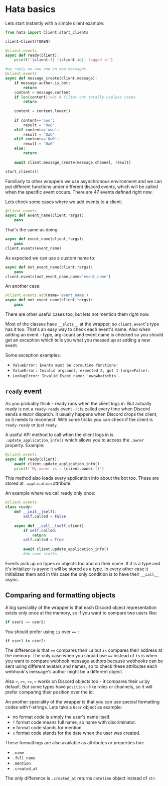 # Hata basics

Lets start instantly with a simple client example:

```py
from hata import Client,start_clients

client=Client(TOKEN)

@client.events
async def ready(client):
    print(f'{client:f} ({client.id}) logged in')

#we reply on uwu and on owo messages
@client.events
async def message_create(client,message):
    if message.author.is_bot:
        return
    content = message.content
    if len(content)!=3: # filter out totally useless cases
        return
    
    content = content.lower()
    
    if content=='owo':
        result = 'OwO'
    elif content=='uwu':
        result = 'UwU'
    elif content=='0w0':
        result = '0w0'
    else:
        return
    
    await client.message_create(message.channel, result)

start_clients()
```

Familiarly to other wrappers we use asynchronous environment and we can put
different functions under different discord events, which will be called
when the specific event occurs. There are 47 events defined right now.

Lets check some cases where we add events to a client:

```py
@client.events
async def event_name(client,*args):
    pass
```

That's the same as doing:
    
```py
async def event_name(client,*args):
    pass
client.events(event_name)
```

As expected we can use a custom name to:

```py
async def not_event_name(client,*args):
    pass
client.events(not_event_name,name='event_name')
```

An another case:

```py
@client.events.add(name='event_name')
async def not_event_name(client,*args):
    pass
```

There are other useful cases too, but lets not mention them right now.

Most of the classes have `__slots__` at the wrapper, so `client.event`'s
type has it too. That's an easy way to check each event's name. Also when
adding an event - type, arg-count and event name is checked so you should
get an exception which tells you what you messed up at adding a new event.

Some exception examples:

- `ValueError: Events must be coroutine functions!`
- `ValueError: Invalid argcount, expected 2, got 1 (args=False).`
- `LookupError: Invalid Event name: 'owowhatsthis'.`

## `ready` event

As you probably think - ready runs when the client logs in.
But actually ready is not a `ready-ready` event - it is called every time when
Discord sends a `READY` dispatch. It usually happens when Discord drops
the client, so it needs to reconnect. With some tricks you can check if the
client is `ready-ready` or just `ready`.

A useful API method to call when the client logs in is
`.update_application_info()` which allows you to access the `.owner`
property. Example:

```py
@client.events
async def ready(client):
    await client.update_application_info()
    print(f'My owner is : {client.owner:f}')
```

This method also loads every application info about the bot too. These
are stored at `.application` attribute.

An example where we call ready only once:

```py
@client.events
class ready:
    def __init__(self):
        self.called = False
        
    async def __call__(self,client):
        if self.called:
            return
        self.called = True
        
        await client.update_application_info()
        #do some stuffs
```

Events pick up on types or objects too and on their name. If it is a
type and it's initializer is async it will be stored as a type.
In every other case it initializes them and in this case the only condition 
is to have their `__call__` async.

## Comparing and formatting objects

A big speciality of the wrapper is that each Discord object
representation exists only once at the memory, so if you want to compare
two users like:

```py
if user1 == user2:
```

You should prefer using `is` over `==` :

```py
if user1 is user2:
```

The difference is that `==` compares their `id` but `is` compares their
address at the memory. The only case when you should use `==` instead of `is`
is when you want to compare webhook message authors because webhooks can
be sent using different avatars and names, so to check these
attributes each webhook's message's author might be a different object.

Also `>`, `>=`, `<=`, `<` works on Discord objects too - it compares
their `id` by default. But some types have `position` - like roles
or channels, so it will prefer comparing their position over the id.

An another speciality of the wrapper is that you can use special formatting
codes with f-strings. Lets take a `User` object as example:

- no format code is simply the user's name itself.
- `f` format code means full name, so name with discriminator.
- `m` format code stands for mention.
- `c` format code stands for the date when the user was created.

These formattings are also available as attributes or properties too:

- `.name`
- `.full_name`
- `.mention`
- `.created_at`

The only difference is `.created_at` returns `datetime` object instead of
`str`.
